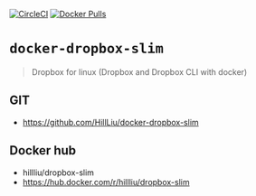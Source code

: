 [![CircleCI](https://circleci.com/gh/HillLiu/docker-dropbox-slim/tree/main.svg?style=svg)](https://circleci.com/gh/HillLiu/docker-dropbox-slim/tree/main)
[![Docker Pulls](https://img.shields.io/docker/pulls/hillliu/dropbox-slim.svg)](https://hub.docker.com/r/hillliu/dropbox-slim)

# `docker-dropbox-slim`

> Dropbox for linux (Dropbox and Dropbox CLI with docker)

## GIT
   * https://github.com/HillLiu/docker-dropbox-slim

## Docker hub
   * hillliu/dropbox-slim 
   * https://hub.docker.com/r/hillliu/dropbox-slim

